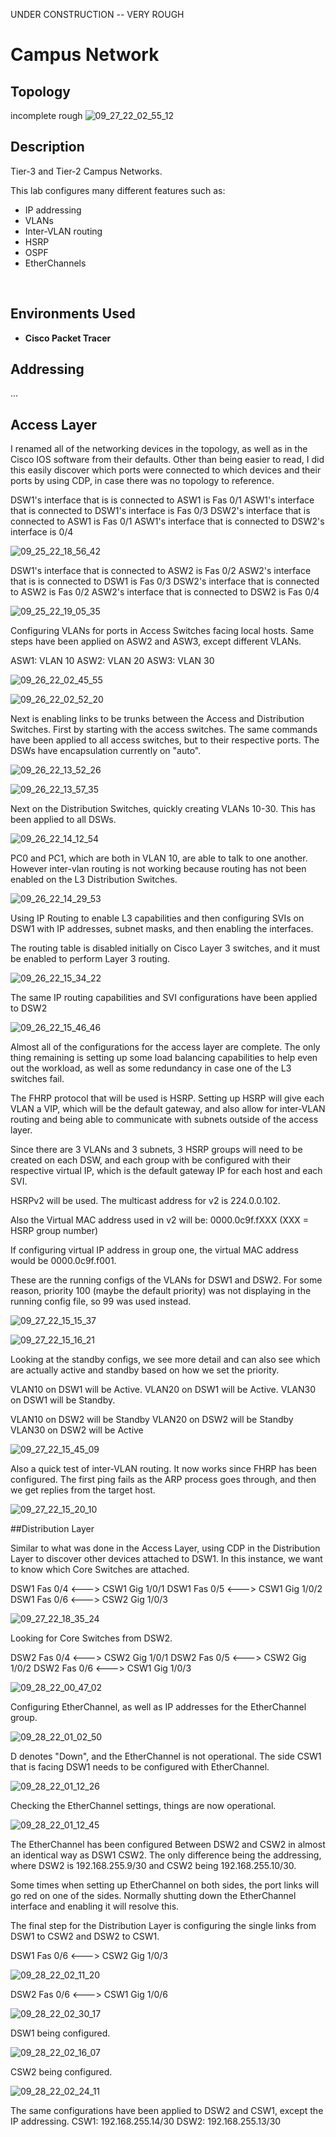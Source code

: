 UNDER CONSTRUCTION -- VERY ROUGH 


<h1>Campus Network</h1>

<h2>Topology</h2>

incomplete rough
![09_27_22_02_55_12](https://user-images.githubusercontent.com/112909705/192413115-ec80d143-8b67-4ca4-aa1c-62c98c4bb95e.png)





<h2>Description</h2>
Tier-3 and Tier-2 Campus Networks.  

This lab configures many different features such as:
- IP addressing
- VLANs
- Inter-VLAN routing 
- HSRP 
- OSPF 
- EtherChannels 




<br />


<h2>Environments Used </h2>

- <b>Cisco Packet Tracer</b>


## Addressing
...

## Access Layer

I renamed all of the networking devices in the topology, as well as in the Cisco IOS software from their defaults. Other than being easier to read, I did this easily discover which ports were connected to which devices and their ports by using CDP, in case there was no topology to reference.



DSW1's interface that is is connected to ASW1 is Fas 0/1 
ASW1's interface that is connected to DSW1's interface is Fas 0/3
DSW2's interface that is connected to ASW1 is Fas 0/1
ASW1's interface that is connected to DSW2's interface is 0/4

![09_25_22_18_56_42](https://user-images.githubusercontent.com/112909705/192560070-d44b4a6c-2aa7-4d7d-a723-c231104a221e.png)

DSW1's interface that is connected to ASW2 is Fas 0/2
ASW2's interface that is is connected to DSW1 is Fas 0/3
DSW2's interface that is connected to ASW2 is Fas 0/2
ASW2's interface that is connected to DSW2 is Fas 0/4 

![09_25_22_19_05_35](https://user-images.githubusercontent.com/112909705/192560188-c835dd7e-1ecc-4ee6-afe1-9041324fb012.png)

Configuring VLANs for ports in Access Switches facing local hosts. Same steps have been applied on ASW2 and ASW3, except different VLANs. 

ASW1: VLAN 10
ASW2: VLAN 20
ASW3: VLAN 30

![09_26_22_02_45_55](https://user-images.githubusercontent.com/112909705/192560289-a0c6a9f9-eced-48cf-8bb7-4674c9b8dcc7.png)

![09_26_22_02_52_20](https://user-images.githubusercontent.com/112909705/192560338-cafa3ddf-df3e-44fe-99de-de1db1a80c83.png)


Next is enabling links to be trunks between the Access and Distribution Switches.
First by starting with the access switches. The same commands have been applied to all access switches, but to their respective ports. The DSWs have encapsulation currently on "auto".

![09_26_22_13_52_26](https://user-images.githubusercontent.com/112909705/192560418-16b6b235-1e57-4b06-9cc4-075c02a2f60d.png)

![09_26_22_13_57_35](https://user-images.githubusercontent.com/112909705/192560481-fe803f05-01d1-43eb-a6e0-35e793451be8.png)

Next on the Distribution Switches, quickly creating VLANs 10-30. This has been applied to all DSWs. 

![09_26_22_14_12_54](https://user-images.githubusercontent.com/112909705/192560628-6a4929a7-fe39-4eb1-9380-cdc15ad3bd04.png)

PC0 and PC1, which are both in VLAN 10, are able to talk to one another. However inter-vlan routing is not working because routing has not been enabled on the L3 Distribution Switches. 

![09_26_22_14_29_53](https://user-images.githubusercontent.com/112909705/192560717-80599200-9da5-4062-a690-3c8f2c45bdd3.png)

Using IP Routing to enable L3 capabilities and then configuring SVIs on DSW1 with IP addresses, subnet masks, and then enabling the interfaces. 

The routing table is disabled initially on Cisco Layer 3 switches, and it must be enabled to perform Layer 3 routing. 

![09_26_22_15_34_22](https://user-images.githubusercontent.com/112909705/192560812-7d56d6ec-0a3f-46c7-bfe4-7ea9c346ab50.png)

The same IP routing capabilities and SVI configurations have been applied to DSW2

![09_26_22_15_46_46](https://user-images.githubusercontent.com/112909705/192560922-6f0179d3-ae40-4afb-833e-1230496c29cb.png)


Almost all of the configurations for the access layer are complete. The only thing remaining is setting up some load balancing capabilities to help even out the workload, as well as some redundancy in case one of the L3 switches fail.  

The FHRP protocol that will be used is HSRP. Setting up HSRP will give each VLAN a VIP, which will be the default gateway, and also allow for inter-VLAN routing and being able to communicate with subnets outside of the access layer.  

Since there are 3 VLANs and 3 subnets, 3 HSRP groups will need to be created on each DSW, and each group with be configured with their respective virtual IP, which is the default gateway IP for each host and each SVI. 

HSRPv2 will be used. The multicast address for v2 is 224.0.0.102.

Also the Virtual MAC address used in v2 will be: 0000.0c9f.fXXX (XXX = HSRP group number)

If configuring virtual IP address in group one, the virtual MAC address would be 0000.0c9f.f001.

These are the running configs of the VLANs for DSW1 and DSW2. For some reason, priority 100 (maybe the default priority) was not displaying in the running config file, so 99 was used instead. 

![09_27_22_15_15_37](https://user-images.githubusercontent.com/112909705/192561006-36519c9c-c56f-497e-aaba-5fdd9b18b770.png)


![09_27_22_15_16_21](https://user-images.githubusercontent.com/112909705/192561203-6eab0deb-82c7-4f2d-afab-9dbfa63616cb.png)

Looking at the standby configs, we see more detail and can also see which are actually active and standby based on how we set the priority. 

VLAN10 on DSW1 will be Active.
VLAN20 on DSW1 will be Active.
VLAN30 on DSW1 will be Standby. 

VLAN10 on DSW2 will be Standby
VLAN20 on DSW2 will be Standby
VLAN30 on DSW2 will be Active

![09_27_22_15_45_09](https://user-images.githubusercontent.com/112909705/192561306-1b677fda-d8b0-43bd-b63e-5af8251d72dd.png)

Also a quick test of inter-VLAN routing. It now works since FHRP has been configured. The first ping fails as the ARP process goes through, and then we get replies from the target host.


![09_27_22_15_20_10](https://user-images.githubusercontent.com/112909705/192561400-5c8c383c-c0c6-437d-9e8f-114227dd20c2.png)

##Distribution Layer 

Similar to what was done in the Access Layer, using CDP in the Distribution Layer to discover other devices attached to DSW1. In this instance, we want to know which Core Switches are attached. 

DSW1 Fas 0/4 <---> CSW1 Gig 1/0/1 
DSW1 Fas 0/5 <---> CSW1 Gig 1/0/2 
DSW1 Fas 0/6 <---> CSW2 Gig 1/0/3

![09_27_22_18_35_24](https://user-images.githubusercontent.com/112909705/192667964-df4efba3-3e92-4845-baba-049b52115479.png)


Looking for Core Switches from DSW2. 

DSW2 Fas 0/4 <---> CSW2 Gig 1/0/1
DSW2 Fas 0/5 <---> CSW2 Gig 1/0/2
DSW2 Fas 0/6 <---> CSW1 Gig 1/0/3

![09_28_22_00_47_02](https://user-images.githubusercontent.com/112909705/192668014-98ddf182-2161-43fc-8692-39d8dccabefe.png)

Configuring EtherChannel, as well as IP addresses for the EtherChannel group. 

![09_28_22_01_02_50](https://user-images.githubusercontent.com/112909705/192668062-7fbbb4d7-997d-4d1f-bcae-e5100cf29dfc.png)

D denotes "Down", and the EtherChannel is not operational. The side CSW1 that is facing DSW1 needs to be configured with EtherChannel. 

![09_28_22_01_12_26](https://user-images.githubusercontent.com/112909705/192668102-a8df42fa-4f33-4d76-8fde-b98ac58ebaf6.png)


Checking the EtherChannel settings, things are now operational. 

![09_28_22_01_12_45](https://user-images.githubusercontent.com/112909705/192668127-9bbfc32f-dc80-468c-ad9e-59a59b978ceb.png)


The EtherChannel has been configured Between DSW2 and CSW2 in almost an identical way as DSW1 CSW2. The only difference being the addressing, where DSW2 is 192.168.255.9/30 and CSW2 being 192.168.255.10/30.

Some times when setting up EtherChannel on both sides, the port links will go red on one of the sides. Normally shutting down the EtherChannel interface and enabling it will resolve this. 


The final step for the Distribution Layer is configuring the single links from DSW1 to CSW2 and DSW2 to CSW1. 


DSW1 Fas 0/6 <---> CSW2 Gig 1/0/3

![09_28_22_02_11_20](https://user-images.githubusercontent.com/112909705/192668160-1f4b894c-292f-456c-99bc-7a1b0edfb6d5.png)

DSW2 Fas 0/6 <---> CSW1 Gig 1/0/6

![09_28_22_02_30_17](https://user-images.githubusercontent.com/112909705/192668212-172543d0-7d39-4291-8763-62a03aa22764.png)

DSW1 being configured.

![09_28_22_02_16_07](https://user-images.githubusercontent.com/112909705/192668255-3bf6f872-dd88-4e1c-b0c3-fc65ce1eeb47.png)

CSW2 being configured.

![09_28_22_02_24_11](https://user-images.githubusercontent.com/112909705/192668303-f2797fae-dd9e-4e3b-9dfa-b4e5e3d723eb.png)

The same configurations have been applied to DSW2 and CSW1, except the IP addressing. CSW1: 192.168.255.14/30   DSW2: 192.168.255.13/30 



